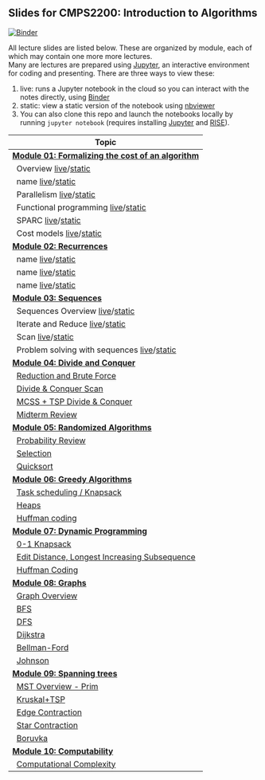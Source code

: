## Slides for CMPS2200: Introduction to Algorithms

[![Binder](https://mybinder.org/badge_logo.svg)](https://mybinder.org/v2/gh/cmps2200-fall2021/cmps-2200-slides/main)

All lecture slides are listed below. These are organized by module, each of which may contain one more more lectures.  
Many are lectures are prepared using [Jupyter](https://jupyter.org/), an interactive environment for coding and presenting. There are three ways to view these:

1. live: runs a Jupyter notebook in the cloud so you can interact with the notes directly, using [Binder](https://mybinder.org/v2/gh/cmps2200-fall2021/cmps-2200-slides/main)
2. static: view a static version of the notebook using [nbviewer](https://nbviewer.jupyter.org)
3. You can also clone this repo and launch the notebooks locally by running `jupyter notebook` (requires installing  [Jupyter](https://jupyter.org/) and [RISE](https://rise.readthedocs.io/en/stable/index.html)).

|Topic|
|-----|
|[**Module 01: Formalizing the cost of an algorithm**](https://github.com/CMPS-2200/cmps-2200-slides/tree/main/module-01-cost)|
|&nbsp;&nbsp;Overview [live](https://mybinder.org/v2/gh/CMPS-2200/cmps-2200-slides/main?filepath=module-01-cost/01-intro/01-intro.ipynb)/[static](https://nbviewer.jupyter.org/github/CMPS-2200/cmps-2200-slides/blob/main/module-01-cost/01-intro/01-intro.ipynb?flush_cache=True)|
|&nbsp;&nbsp;name [live](https://mybinder.org/v2/gh/CMPS-2200/cmps-2200-slides/main?filepath=module-01-cost/02-asymptotic-analysis/01-asymptotic-analysis.ipynb)/[static](https://nbviewer.jupyter.org/github/CMPS-2200/cmps-2200-slides/blob/main/module-01-cost/02-asymptotic-analysis/01-asymptotic-analysis.ipynb?flush_cache=True)|
|&nbsp;&nbsp;Parallelism [live](https://mybinder.org/v2/gh/CMPS-2200/cmps-2200-slides/main?filepath=module-01-cost/03-parallel/01-parallel.ipynb)/[static](https://nbviewer.jupyter.org/github/CMPS-2200/cmps-2200-slides/blob/main/module-01-cost/03-parallel/01-parallel.ipynb?flush_cache=True)|
|&nbsp;&nbsp;Functional programming [live](https://mybinder.org/v2/gh/CMPS-2200/cmps-2200-slides/main?filepath=module-01-cost/04-functional/02-supplemental-lambda-calculus.ipynb)/[static](https://nbviewer.jupyter.org/github/CMPS-2200/cmps-2200-slides/blob/main/module-01-cost/04-functional/02-supplemental-lambda-calculus.ipynb?flush_cache=True)|
|&nbsp;&nbsp;SPARC [live](https://mybinder.org/v2/gh/CMPS-2200/cmps-2200-slides/main?filepath=module-01-cost/05-sparc/01-sparc.ipynb)/[static](https://nbviewer.jupyter.org/github/CMPS-2200/cmps-2200-slides/blob/main/module-01-cost/05-sparc/01-sparc.ipynb?flush_cache=True)|
|&nbsp;&nbsp;Cost models [live](https://mybinder.org/v2/gh/CMPS-2200/cmps-2200-slides/main?filepath=module-01-cost/06-cost/02-cost-supplemental.ipynb)/[static](https://nbviewer.jupyter.org/github/CMPS-2200/cmps-2200-slides/blob/main/module-01-cost/06-cost/02-cost-supplemental.ipynb?flush_cache=True)|
|[                        **Module 02: Recurrences**](https://github.com/CMPS-2200/cmps-2200-slides/tree/main/module-02-recurrences)|
|&nbsp;&nbsp;name [live](https://mybinder.org/v2/gh/CMPS-2200/cmps-2200-slides/main?filepath=module-02-recurrences/01-tree-method/01-tree-method.ipynb)/[static](https://nbviewer.jupyter.org/github/CMPS-2200/cmps-2200-slides/blob/main/module-02-recurrences/01-tree-method/01-tree-method.ipynb?flush_cache=True)|
|&nbsp;&nbsp;name [live](https://mybinder.org/v2/gh/CMPS-2200/cmps-2200-slides/main?filepath=module-02-recurrences/02-brick-method/02-brick-method.ipynb)/[static](https://nbviewer.jupyter.org/github/CMPS-2200/cmps-2200-slides/blob/main/module-02-recurrences/02-brick-method/02-brick-method.ipynb?flush_cache=True)|
|&nbsp;&nbsp;name [live](https://mybinder.org/v2/gh/CMPS-2200/cmps-2200-slides/main?filepath=module-02-recurrences/03-example-algorithm/03-integer-multiplication.ipynb)/[static](https://nbviewer.jupyter.org/github/CMPS-2200/cmps-2200-slides/blob/main/module-02-recurrences/03-example-algorithm/03-integer-multiplication.ipynb?flush_cache=True)|
|[                          **Module 03: Sequences**](https://github.com/CMPS-2200/cmps-2200-slides/tree/main/module-03-sequences)|
|&nbsp;&nbsp;Sequences Overview [live](https://mybinder.org/v2/gh/CMPS-2200/cmps-2200-slides/main?filepath=module-03-sequences/01-sequences/01-sequence.ipynb)/[static](https://nbviewer.jupyter.org/github/CMPS-2200/cmps-2200-slides/blob/main/module-03-sequences/01-sequences/01-sequence.ipynb?flush_cache=True)|
|&nbsp;&nbsp;Iterate and Reduce [live](https://mybinder.org/v2/gh/CMPS-2200/cmps-2200-slides/main?filepath=module-03-sequences/02-operators/02-operators.ipynb)/[static](https://nbviewer.jupyter.org/github/CMPS-2200/cmps-2200-slides/blob/main/module-03-sequences/02-operators/02-operators.ipynb?flush_cache=True)|
|&nbsp;&nbsp;Scan [live](https://mybinder.org/v2/gh/CMPS-2200/cmps-2200-slides/main?filepath=module-03-sequences/03-scan/03-scan.ipynb)/[static](https://nbviewer.jupyter.org/github/CMPS-2200/cmps-2200-slides/blob/main/module-03-sequences/03-scan/03-scan.ipynb?flush_cache=True)|
|&nbsp;&nbsp;Problem solving with sequences [live](https://mybinder.org/v2/gh/CMPS-2200/cmps-2200-slides/main?filepath=module-03-sequences/04-problems/04-problems.ipynb)/[static](https://nbviewer.jupyter.org/github/CMPS-2200/cmps-2200-slides/blob/main/module-03-sequences/04-problems/04-problems.ipynb?flush_cache=True)|
|[                 **Module 04: Divide and Conquer**](https://github.com/cmps2200-fall2021/cmps-2200-slides/tree/main/module-04-divide-and-conquer)|
&nbsp;&nbsp;[Reduction and Brute Force](https://nbviewer.jupyter.org/github/cmps2200-fall2021/cmps-2200-slides/blob/main/module-04-divide-and-conquer/dc-01.ipynb?flush_cache=True)|
&nbsp;&nbsp;[Divide & Conquer Scan](https://nbviewer.jupyter.org/github/cmps2200-fall2021/cmps-2200-slides/blob/main/module-04-divide-and-conquer/dc-02.ipynb?flush_cache=True)|
&nbsp;&nbsp;[MCSS + TSP Divide & Conquer](https://nbviewer.jupyter.org/github/cmps2200-fall2021/cmps-2200-slides/blob/main/module-04-divide-and-conquer/dc-03.ipynb?flush_cache=True)|
&nbsp;&nbsp;[Midterm Review](https://nbviewer.jupyter.org/github/cmps2200-fall2021/cmps-2200-slides/blob/main/module-04-divide-and-conquer/dc-04.ipynb?flush_cache=True)|
[              **Module 05: Randomized Algorithms**](https://github.com/cmps2200-fall2021/cmps-2200-slides/tree/main/module-05-random)|
&nbsp;&nbsp;[Probability Review](https://nbviewer.jupyter.org/github/cmps2200-fall2021/cmps-2200-slides/blob/main/module-05-random/random-01.ipynb?flush_cache=True)|
&nbsp;&nbsp;[Selection](https://nbviewer.jupyter.org/github/cmps2200-fall2021/cmps-2200-slides/blob/main/module-05-random/random-02.ipynb?flush_cache=True)|
&nbsp;&nbsp;[Quicksort](https://nbviewer.jupyter.org/github/cmps2200-fall2021/cmps-2200-slides/blob/main/module-05-random/random-03.ipynb?flush_cache=True)|
|[                  **Module 06: Greedy Algorithms**](https://github.com/cmps2200-fall2021/cmps-2200-slides/tree/main/module-06-greedy)|
&nbsp;&nbsp;[Task scheduling / Knapsack](https://nbviewer.jupyter.org/github/cmps2200-fall2021/cmps-2200-slides/blob/main/module-06-greedy/greedy-01.ipynb?flush_cache=True)|
&nbsp;&nbsp;[Heaps](https://nbviewer.jupyter.org/github/cmps2200-fall2021/cmps-2200-slides/blob/main/module-06-greedy/greedy-02.ipynb?flush_cache=True)|
&nbsp;&nbsp;[Huffman coding](https://nbviewer.jupyter.org/github/cmps2200-fall2021/cmps-2200-slides/blob/main/module-06-greedy/greedy-03.ipynb?flush_cache=True)|
|[                **Module 07: Dynamic Programming**](https://github.com/cmps2200-fall2021/cmps-2200-slides/tree/main/module-07-dynamic)|
&nbsp;&nbsp;[0-1 Knapsack](https://nbviewer.jupyter.org/github/cmps2200-fall2021/cmps-2200-slides/blob/main/module-07-dynamic/dp-01.ipynb?flush_cache=True)|
&nbsp;&nbsp;[Edit Distance, Longest Increasing Subsequence](https://nbviewer.jupyter.org/github/cmps2200-fall2021/cmps-2200-slides/blob/main/module-07-dynamic/dp-02.ipynb?flush_cache=True)|
&nbsp;&nbsp;[Huffman Coding](https://nbviewer.jupyter.org/github/cmps2200-fall2021/cmps-2200-slides/blob/main/module-07-dynamic/dp-03.ipynb?flush_cache=True)|
|[                             **Module 08: Graphs**](https://github.com/cmps2200-fall2021/cmps-2200-slides/tree/main/module-08-graph)|
&nbsp;&nbsp;[Graph Overview](https://nbviewer.jupyter.org/github/cmps2200-fall2021/cmps-2200-slides/blob/main/module-08-graph/graph-01.ipynb?flush_cache=True)|
&nbsp;&nbsp;[BFS](https://nbviewer.jupyter.org/github/cmps2200-fall2021/cmps-2200-slides/blob/main/module-08-graph/graph-02.ipynb?flush_cache=True)|
&nbsp;&nbsp;[DFS](https://nbviewer.jupyter.org/github/cmps2200-fall2021/cmps-2200-slides/blob/main/module-08-graph/graph-03.ipynb?flush_cache=True)|
&nbsp;&nbsp;[Dijkstra](https://nbviewer.jupyter.org/github/cmps2200-fall2021/cmps-2200-slides/blob/main/module-08-graph/graph-04.ipynb?flush_cache=True)|
&nbsp;&nbsp;[Bellman-Ford](https://nbviewer.jupyter.org/github/cmps2200-fall2021/cmps-2200-slides/blob/main/module-08-graph/graph-05.ipynb?flush_cache=True)|
&nbsp;&nbsp;[Johnson](https://nbviewer.jupyter.org/github/cmps2200-fall2021/cmps-2200-slides/blob/main/module-08-graph/graph-06.ipynb?flush_cache=True)|
|[                     **Module 09: Spanning trees**](https://github.com/cmps2200-fall2021/cmps-2200-slides/tree/main/module-09-trees)|
&nbsp;&nbsp;[MST Overview - Prim](https://nbviewer.jupyter.org/github/cmps2200-fall2021/cmps-2200-slides/blob/main/module-09-trees/tree-01.ipynb?flush_cache=True)|
&nbsp;&nbsp;[Kruskal+TSP](https://nbviewer.jupyter.org/github/cmps2200-fall2021/cmps-2200-slides/blob/main/module-09-trees/tree-02.ipynb?flush_cache=True)|
&nbsp;&nbsp;[Edge Contraction](https://nbviewer.jupyter.org/github/cmps2200-fall2021/cmps-2200-slides/blob/main/module-09-trees/tree-03.ipynb?flush_cache=True)|
&nbsp;&nbsp;[Star Contraction](https://nbviewer.jupyter.org/github/cmps2200-fall2021/cmps-2200-slides/blob/main/module-09-trees/tree-04.ipynb?flush_cache=True)|
&nbsp;&nbsp;[Boruvka](https://nbviewer.jupyter.org/github/cmps2200-fall2021/cmps-2200-slides/blob/main/module-09-trees/tree-05.ipynb?flush_cache=True)|
|[                      **Module 10: Computability**](https://github.com/cmps2200-fall2021/cmps-2200-slides/tree/main/module-10-computability)|
&nbsp;&nbsp;[Computational Complexity](https://nbviewer.jupyter.org/github/cmps2200-fall2021/cmps-2200-slides/blob/main/module-10-computability/computability.ipynb?flush_cache=True)|
